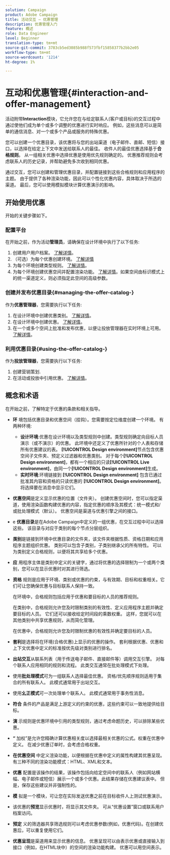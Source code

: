```yaml
---
solution: Campaign
product: Adobe Campaign
title: 活动交互 — 优惠管理
description: 优惠管理入门
feature: 概述
role: Data Engineer
level: Beginner
translation-type: tm+mt
source-git-commit: 3783cb5ed3085b988f573fbf15858377b2bb2e05
workflow-type: tm+mt
source-wordcount: '1214'
ht-degree: 1%

---
```


# 互动和优惠管理{#interaction-and-offer-management}

活动附带&#x200B;**Interaction**&#x200B;模块，它允许您在与给定联系人(客户或目标)的交互过程中通过使他们成为单个或多个调整的优惠进行实时响应。 例如，这些消息可以是简单的通信消息、对一个或多个产品或服务的特殊优惠。

您可以创建一个优惠目录，该优惠将与您的出站渠道（电子邮件、直邮、短信）接口，以选择在给定上下文中发送给联系人的最佳。 收件人的最佳优惠选择基于&#x200B;**合格规则**。 从一组相关优惠中选择优惠是使用优先规则确定的。 优惠推荐规则会考虑联系人的历史记录，并帮助避免多次收到相同优惠。

通过交互，您可以创建和管理优惠目录，并配置链接到这些合格规则和应用程序的主题。 由于提供了各种渲染功能，因此可以个性化优惠内容，具体取决于所选的渠道。 最后，您可以使用模拟模块计算优惠演示的影响。

## 开始使用优惠

开始的关键步骤如下。

### 配置平台

在开始之前，作为活动&#x200B;**管理员**，请确保在设计环境中执行了以下任务:

1. 创建用户用户档案。 [了解详情](interaction-operators.md)。
1. （可选）为每个优惠创建环境。 [了解详情](interaction-env.md)
1. 为每个环境创建类型规则。 [了解详情](interaction-offer.md#offer-presentation)。
1. 为每个环境创建优惠空间并配置渲染功能。 [了解详情](interaction-offer-spaces.md)。如果空间由标识模式上的统一渠道定义，则必须指定此空间的高级参数。

### 创建并发布优惠目录{#managing-the-offer-catalog-}

作为&#x200B;**优惠管理器**，您需要执行以下任务:

1. 在设计环境中创建优惠类别。 [了解详情](interaction-offer-catalog.md#creating-offer-categories)。
1. 在设计环境中创建优惠。 [了解详情](interaction-offer.md)。
1. 在一个或多个空间上批准和发布优惠，以便让投放管理器在实时环境上可用。 [了解详情](interaction-offer.md#approve-offers)。

### 利用优惠目录{#using-the-offer-catalog-}

作为&#x200B;**投放管理器**，您需要执行以下任务:

1. 创建营销策划.
1. 在活动或投放中引用优惠。 [了解详情](interaction-send-offers.md)。


## 概念和术语

在开始之前，了解特定于优惠的条款和相关指导。

* **环** 境包括优惠目录和优惠空间（挂钩）。您需要按定位维度创建一个环境。
有两种环境:

   * **设计环境**:优惠在设计环境以及类型规则中创建。类型规则确定向目标人员演示（或不演示）的优惠。 此环境中还定义了优惠所针对的个人表和存储所有优惠建议的表。 **[!UICONTROL Design environment]**&#x200B;节点包含优惠空间子文件夹、预定义过滤器和优惠类别。 对于每个&#x200B;**[!UICONTROL Design environment]**，都有一个相应的只读&#x200B;**[!UICONTROL Live environment]**，由同一个&#x200B;**[!UICONTROL Design environment]**&#x200B;生成。
   * **实时环境**:环境链接到 **[!UICONTROL Design environment]** 包含已通过批准其内容和资格的只读优惠的 **[!UICONTROL Design environment]**。将选择要在消息中显示它们。

* **优惠空间**&#x200B;是定义显示优惠的位置（文件夹）。 创建优惠空间时，您可以指定渠道，使用渲染函数构建优惠的内容，指定优惠的顺序及其模式：统一模式和/或批处理模式（默认）。 优惠空间是渠道与优惠引擎之间的接口。
* e **优惠目录**&#x200B;是在Adobe Campaign中定义的一组优惠，在交互过程中可以选择这些。 该目录与对应于类别的每个节点分层组织。
* **类别**&#x200B;是链接到环境中优惠目录的文件夹，该文件夹根据性质、资格日期和应用程序主题组织优惠。 类别可以包含子类别，子类别继承父的所有特性。 可以为类别定义合格规则，以便将其共享给多个优惠。
* **应** 用程序主体是类别中定义的关键字，通过将优惠的选择限制为一个或两个类别，您可以在显示优惠时对其进行筛选。
* **资格** 规则是应用于环境、类别或优惠的约束，与有效期、目标和权重相关。它们可让您确保优惠与目标联系人保持一致。

   在环境中，合格规则包括应用于优惠和要目标的人员的推荐规则。

   在类别中，合格规则允许您及时限制类别的有效性、定义应用程序主题并确定要目标的人员。 它们还可以接收给定时间段的乘数权重。 这样，您就可以在其他类别中共享优惠规则，从而简化管理。

   在优惠中，合格规则允许您及时限制优惠的有效性并确定要目标的人员。

* **套利**&#x200B;是选择将在环境(合格优惠)上显示的优惠的操作。 套利根据优惠、优惠和上下文优惠中定义的标准按优先级对类别进行排名。
* **出站交互**&#x200B;从联系列表（用于传送电子邮件、直接邮件等）调用交互引擎。 对每个联系人应用相同的规则和流程。 此类交互通常在批处理模式下处理。
* 使用&#x200B;**批处理模式**&#x200B;可为一组联系人选择最佳优惠。 资格/优先顺序规则适用于集合的所有联系人。 此模式通常用于出站交互。
* 使用&#x200B;**幺正模式**&#x200B;可一次处理单个联系人。 此模式通常用于事务性消息。
* **符合** 条件的产品是满足上游定义的约束的优惠，这些约束可以一致地提供给目标。
* **演** 示规则是优惠环境中引用的类型规则，通过考虑命题历史，可以排除某些优惠。
* **“** 加权”是允许您精确计算优惠相关度以选择最相关优惠的公式。权重在优惠中定义。 在减少优惠订单时，会考虑合格权重。
* **在优惠空间** 中定义渲染功能，以便根据在优惠中定义的属性构建其优惠呈现。有三种不同的渲染功能模式：HTML、XML和文本。
* **优惠** 配置是该操作的结果，该操作包括向给定空间中的联系人（例如网站横幅、电子邮件或短信）展示一个或多个优惠。此结果存储在优惠建议表中。 但是，保存这些建议并非强制性的。
* **模** 拟是一个模块，可让您在实际发送优惠之前在目标收件人上测试优惠演示。
* 该优惠的&#x200B;**预览**&#x200B;显示优惠时，将显示其文件夹。 可从“优惠设置”窗口或联系用户档案访问。
* **预定** 义的筛选器共享筛选规则可以考虑优惠参数(例如，优惠代码)。在创建优惠后，可以重复使用它们。
* **优惠呈现**&#x200B;是渠道用来显示优惠的信息。 优惠呈现可以由表示优惠或直接输入到接口（例如，在HTML块中）的空间的渲染功能构建。 优惠可以用空间表示。

